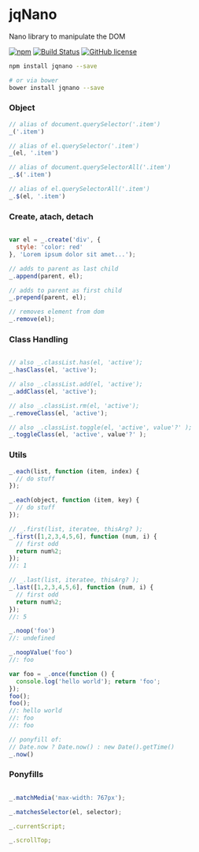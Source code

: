
# jqNano

Nano library to manipulate the DOM

[![npm](https://img.shields.io/npm/v/jqnano.svg)](https://www.npmjs.com/package/jqnano)
[![Build Status](https://travis-ci.org/kiltjs/jqnano.svg?branch=master)](https://travis-ci.org/kiltjs/jqnano)
[![GitHub license](https://img.shields.io/badge/license-MIT-blue.svg)](LICENSE)

``` sh
npm install jqnano --save

# or via bower
bower install jqnano --save
```

### Object

``` js
// alias of document.querySelector('.item')
_('.item')

// alias of el.querySelector('.item')
_(el, '.item')

// alias of document.querySelectorAll('.item')
_.$('.item')

// alias of el.querySelectorAll('.item')
_.$(el, '.item')
```

### Create, atach, detach

``` js

var el = _.create('div', {
  style: 'color: red'
}, 'Lorem ipsum dolor sit amet...');

// adds to parent as last child
_.append(parent, el);

// adds to parent as first child
_.prepend(parent, el);

// removes element from dom
_.remove(el);

```

### Class Handling

``` js

// also _.classList.has(el, 'active');
_.hasClass(el, 'active');

// also _.classList.add(el, 'active');
_.addClass(el, 'active');

// also _.classList.rm(el, 'active');
_.removeClass(el, 'active');

// also _.classList.toggle(el, 'active', value'?' );
_.toggleClass(el, 'active', value'?' );

```

### Utils

``` js
_.each(list, function (item, index) {
  // do stuff
});

_.each(object, function (item, key) {
  // do stuff
});

// _.first(list, iteratee, thisArg? );
_.first([1,2,3,4,5,6], function (num, i) {
  // first odd
  return num%2;
});
//: 1

// _.last(list, iteratee, thisArg? );
_.last([1,2,3,4,5,6], function (num, i) {
  // first odd
  return num%2;
});
//: 5

_.noop('foo')
//: undefined

_.noopValue('foo')
//: foo

var foo = _.once(function () {
  console.log('hello world'); return 'foo';
});
foo();
foo();
//: hello world
//: foo
//: foo

// ponyfill of:
// Date.now ? Date.now() : new Date().getTime()
_.now()

```

### Ponyfills

``` js

_.matchMedia('max-width: 767px');

_.matchesSelector(el, selector);

_.currentScript;

_.scrollTop;

```
